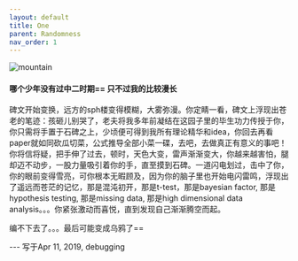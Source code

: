 ```yaml
---
layout: default
title: One
parent: Randomness
nav_order: 1
---
```



![mountain](https://raw.githubusercontent.com/shangll123/shangll123.github.io/master/images/randoms/sph.jpg)
#### 哪个少年没有过中二时期== 只不过我的比较漫长
碑文开始变换，远方的sph楼变得模糊，大雾弥漫。你定睛一看，碑文上浮现出苍老的笔迹：孩砸儿别哭了，老夫将我多年前凝结在这园子里的毕生功力传授于你，你只需将手置于石碑之上，少顷便可得到我所有理论精华和idea，你回去再看paper就如同砍瓜切菜，公式推导全部小菜一碟，去吧，去做真正有意义的事吧！你将信将疑，把手伸了过去，顿时，天色大变，雷声渐渐变大，你越来越害怕，腿却迈不动步，一股力量吸引着你的手，直至摸到石碑。一道闪电划过，击中了你，你的眼前变得雪亮，可你根本无暇顾及，因为你的脑子里也开始电闪雷鸣，浮现出了遥远而苍茫的记忆，那是混沌初开，那是t-test，那是bayesian factor, 那是hypothesis testing, 那是missing data, 那是high dimensional data analysis。。。你紧张激动而喜悦，直到发现自己渐渐腾空而起。

编不下去了。。。最后可能变成乌鸦了==

--- 写于Apr 11, 2019, debugging
